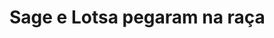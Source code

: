 <!DOCTYPE html>
<html lang="pt-br">
<head>
    <meta charset="UTF-8">
    <meta name="viewport" content="width=device-width, initial-scale=1.0">
    <title>Página Simples</title>
</head>
<body>
    <h1>Sage e Lotsa pegaram na raça</h1>
</body>
</html>
